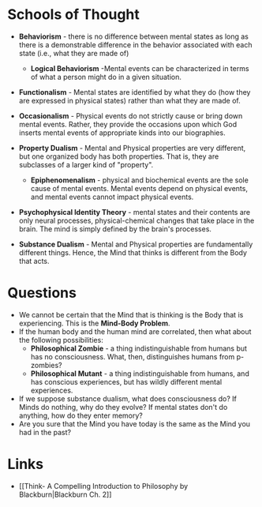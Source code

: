 # Schools of Thought
* **Behaviorism** - there is no difference between mental states as long as there is a demonstrable difference in the behavior associated with each state (i.e., what they are made of)
	* **Logical Behaviorism** -Mental events can be characterized in terms of what a person might do in a given situation.

* **Functionalism** - Mental states are identified by what they do (how they are expressed in physical states) rather than what they are made of. 

* **Occasionalism** - Physical events do not strictly cause or bring down mental events. Rather, they provide the occasions upon which God inserts mental events of appropriate kinds into our biographies. 

* **Property Dualism** - Mental and Physical properties are very different, but one organized body has both properties. That is, they are subclasses of a larger kind of "property".
	* **Epiphenomenalism** - physical and biochemical events are the sole cause of mental events. Mental events depend on physical events, and mental events cannot impact physical events.

* **Psychophysical Identity Theory** - mental states and their contents are only neural processes, physical-chemical changes that take place in the brain. The mind is simply defined by the brain's processes.

* **Substance Dualism** - Mental and Physical properties are fundamentally different things. Hence, the Mind that thinks is different from the Body that acts.

# Questions
* We cannot be certain that the Mind that is thinking is the Body that is experiencing. This is the **Mind-Body Problem**.
* If the human body and the human mind are correlated, then what about the following possibilities:
	* **Philosophical Zombie** - a thing indistinguishable from humans but has no consciousness. What, then, distinguishes humans from p-zombies? 
	* **Philosophical Mutant** - a thing indistinguishable from humans, and has conscious experiences, but has wildly different mental experiences.
* If we suppose substance dualism, what does consciousness do? If Minds do nothing, why do they evolve? If mental states don't do anything, how do they enter memory? 
* Are you sure that the Mind you have today is the same as the Mind you had in the past?
# Links
* [[Think- A Compelling Introduction to Philosophy by Blackburn|Blackburn Ch. 2]]